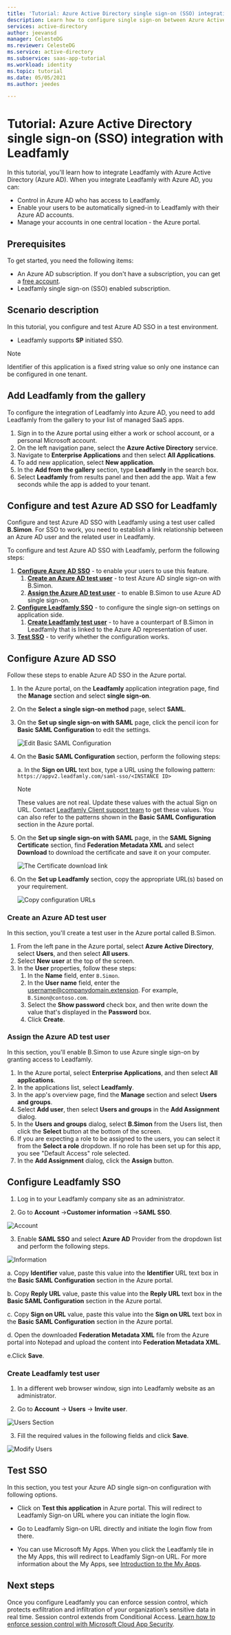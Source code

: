 ```yaml
---
title: 'Tutorial: Azure Active Directory single sign-on (SSO) integration with Leadfamly | Microsoft Docs'
description: Learn how to configure single sign-on between Azure Active Directory and Leadfamly.
services: active-directory
author: jeevansd
manager: CelesteDG
ms.reviewer: CelesteDG
ms.service: active-directory
ms.subservice: saas-app-tutorial
ms.workload: identity
ms.topic: tutorial
ms.date: 05/05/2021
ms.author: jeedes

---
```


# Tutorial: Azure Active Directory single sign-on (SSO) integration with Leadfamly

In this tutorial, you'll learn how to integrate Leadfamly with Azure Active Directory (Azure AD). When you integrate Leadfamly with Azure AD, you can:

* Control in Azure AD who has access to Leadfamly.
* Enable your users to be automatically signed-in to Leadfamly with their Azure AD accounts.
* Manage your accounts in one central location - the Azure portal.

## Prerequisites

To get started, you need the following items:

* An Azure AD subscription. If you don't have a subscription, you can get a [free account](https://azure.microsoft.com/free/).
* Leadfamly single sign-on (SSO) enabled subscription.

## Scenario description

In this tutorial, you configure and test Azure AD SSO in a test environment.

* Leadfamly supports **SP** initiated SSO.

> [!NOTE]
> Identifier of this application is a fixed string value so only one instance can be configured in one tenant.

## Add Leadfamly from the gallery

To configure the integration of Leadfamly into Azure AD, you need to add Leadfamly from the gallery to your list of managed SaaS apps.

1. Sign in to the Azure portal using either a work or school account, or a personal Microsoft account.
1. On the left navigation pane, select the **Azure Active Directory** service.
1. Navigate to **Enterprise Applications** and then select **All Applications**.
1. To add new application, select **New application**.
1. In the **Add from the gallery** section, type **Leadfamly** in the search box.
1. Select **Leadfamly** from results panel and then add the app. Wait a few seconds while the app is added to your tenant.

## Configure and test Azure AD SSO for Leadfamly

Configure and test Azure AD SSO with Leadfamly using a test user called **B.Simon**. For SSO to work, you need to establish a link relationship between an Azure AD user and the related user in Leadfamly.

To configure and test Azure AD SSO with Leadfamly, perform the following steps:

1. **[Configure Azure AD SSO](#configure-azure-ad-sso)** - to enable your users to use this feature.
    1. **[Create an Azure AD test user](#create-an-azure-ad-test-user)** - to test Azure AD single sign-on with B.Simon.
    1. **[Assign the Azure AD test user](#assign-the-azure-ad-test-user)** - to enable B.Simon to use Azure AD single sign-on.
1. **[Configure Leadfamly SSO](#configure-leadfamly-sso)** - to configure the single sign-on settings on application side.
    1. **[Create Leadfamly test user](#create-leadfamly-test-user)** - to have a counterpart of B.Simon in Leadfamly that is linked to the Azure AD representation of user.
1. **[Test SSO](#test-sso)** - to verify whether the configuration works.

## Configure Azure AD SSO

Follow these steps to enable Azure AD SSO in the Azure portal.

1. In the Azure portal, on the **Leadfamly** application integration page, find the **Manage** section and select **single sign-on**.
1. On the **Select a single sign-on method** page, select **SAML**.
1. On the **Set up single sign-on with SAML** page, click the pencil icon for **Basic SAML Configuration** to edit the settings.

   ![Edit Basic SAML Configuration](common/edit-urls.png)

1. On the **Basic SAML Configuration** section, perform the following steps:

	a. In the **Sign on URL** text box, type a URL using the following pattern:
    `https://appv2.leadfamly.com/saml-sso/<INSTANCE ID>`

	> [!NOTE]
	> These values are not real. Update these values with the actual Sign on URL. Contact [Leadfamly Client support team](mailto:support@leadfamly.com) to get these values. You can also refer to the patterns shown in the **Basic SAML Configuration** section in the Azure portal.

1. On the **Set up single sign-on with SAML** page, in the **SAML Signing Certificate** section,  find **Federation Metadata XML** and select **Download** to download the certificate and save it on your computer.

	![The Certificate download link](common/metadataxml.png)

1. On the **Set up Leadfamly** section, copy the appropriate URL(s) based on your requirement.

	![Copy configuration URLs](common/copy-configuration-urls.png)

### Create an Azure AD test user

In this section, you'll create a test user in the Azure portal called B.Simon.

1. From the left pane in the Azure portal, select **Azure Active Directory**, select **Users**, and then select **All users**.
1. Select **New user** at the top of the screen.
1. In the **User** properties, follow these steps:
   1. In the **Name** field, enter `B.Simon`.  
   1. In the **User name** field, enter the username@companydomain.extension. For example, `B.Simon@contoso.com`.
   1. Select the **Show password** check box, and then write down the value that's displayed in the **Password** box.
   1. Click **Create**.

### Assign the Azure AD test user

In this section, you'll enable B.Simon to use Azure single sign-on by granting access to Leadfamly.

1. In the Azure portal, select **Enterprise Applications**, and then select **All applications**.
1. In the applications list, select **Leadfamly**.
1. In the app's overview page, find the **Manage** section and select **Users and groups**.
1. Select **Add user**, then select **Users and groups** in the **Add Assignment** dialog.
1. In the **Users and groups** dialog, select **B.Simon** from the Users list, then click the **Select** button at the bottom of the screen.
1. If you are expecting a role to be assigned to the users, you can select it from the **Select a role** dropdown. If no role has been set up for this app, you see "Default Access" role selected.
1. In the **Add Assignment** dialog, click the **Assign** button.

## Configure Leadfamly SSO

1. Log in to your Leadfamly company site as an administrator.

2. Go to  **Account** ->**Customer information** ->**SAML SSO**.

![Account](./media/leadfamly-tutorial/configuration.png "Account") 

3. Enable **SAML SSO** and select **Azure AD** Provider from the dropdown list and perform the following steps.

![Information](./media/leadfamly-tutorial/account.png "Information") 

  a. Copy **Identifier** value, paste this value into the **Identifier** URL text box in the **Basic SAML Configuration** section in the Azure portal.

  b. Copy **Reply URL** value, paste this value into the **Reply URL** text box in the **Basic SAML Configuration** section in the Azure portal.

  c. Copy **Sign on URL** value, paste this value into the **Sign on URL** text box in the **Basic SAML Configuration** section in the Azure portal.

  d. Open the downloaded **Federation Metadata XML** file from the Azure portal into Notepad and upload the content into **Federation Metadata XML**.

  e.Click **Save**.

### Create Leadfamly test user

1. In a different web browser window, sign into Leadfamly website as an administrator.

2. Go to **Account** -> **Users** -> **Invite user**.

![Users Section](./media/leadfamly-tutorial/users.png "Users Section") 

3. Fill the required values in the following fields and click **Save**.

![Modify Users](./media/leadfamly-tutorial/modify-user.png "Modify Users") 

## Test SSO 

In this section, you test your Azure AD single sign-on configuration with following options. 

* Click on **Test this application** in Azure portal. This will redirect to Leadfamly Sign-on URL where you can initiate the login flow. 

* Go to Leadfamly Sign-on URL directly and initiate the login flow from there.

* You can use Microsoft My Apps. When you click the Leadfamly tile in the My Apps, this will redirect to Leadfamly Sign-on URL. For more information about the My Apps, see [Introduction to the My Apps](../user-help/my-apps-portal-end-user-access.md).

## Next steps

Once you configure Leadfamly you can enforce session control, which protects exfiltration and infiltration of your organization’s sensitive data in real time. Session control extends from Conditional Access. [Learn how to enforce session control with Microsoft Cloud App Security](/cloud-app-security/proxy-deployment-any-app).
